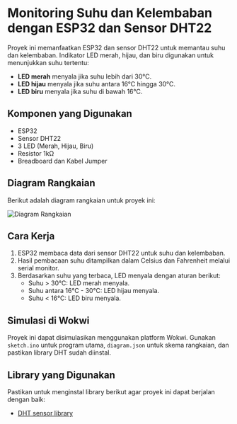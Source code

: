 # Monitoring Suhu dan Kelembaban dengan ESP32 dan Sensor DHT22

Proyek ini memanfaatkan ESP32 dan sensor DHT22 untuk memantau suhu dan kelembaban. Indikator LED merah, hijau, dan biru digunakan untuk menunjukkan suhu tertentu:

- **LED merah** menyala jika suhu lebih dari 30°C.
- **LED hijau** menyala jika suhu antara 16°C hingga 30°C.
- **LED biru** menyala jika suhu di bawah 16°C.

## Komponen yang Digunakan

- ESP32
- Sensor DHT22
- 3 LED (Merah, Hijau, Biru)
- Resistor 1kΩ
- Breadboard dan Kabel Jumper

## Diagram Rangkaian
Berikut adalah diagram rangkaian untuk proyek ini:

![Diagram Rangkaian](image.png)

## Cara Kerja

1. ESP32 membaca data dari sensor DHT22 untuk suhu dan kelembaban.
2. Hasil pembacaan suhu ditampilkan dalam Celsius dan Fahrenheit melalui serial monitor.
3. Berdasarkan suhu yang terbaca, LED menyala dengan aturan berikut:
   - Suhu > 30°C: LED merah menyala.
   - Suhu antara 16°C - 30°C: LED hijau menyala.
   - Suhu < 16°C: LED biru menyala.

## Simulasi di Wokwi

Proyek ini dapat disimulasikan menggunakan platform Wokwi. Gunakan `sketch.ino` untuk program utama, `diagram.json` untuk skema rangkaian, dan pastikan library DHT sudah diinstal.

## Library yang Digunakan

Pastikan untuk menginstal library berikut agar proyek ini dapat berjalan dengan baik:
- [DHT sensor library](https://github.com/adafruit/DHT-sensor-library)
